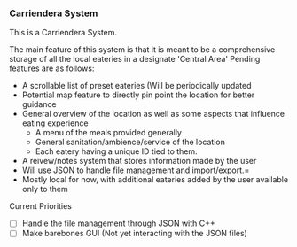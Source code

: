 ### Carriendera System

This is a Carriendera System.

The main feature of this system is that it is meant to be a comprehensive storage of all the local eateries in a designate 'Central Area'
Pending features are as follows:
- A scrollable list of preset eateries (Will be periodically updated
- Potential map feature to directly pin point the location for better guidance
- General overview of the location as well as some aspects that influence eating experience
  - A menu of the meals provided generally
  - General sanitation/ambience/service of the location
  - Each eatery having a unique ID tied to them.
- A reivew/notes system that stores information made by the user
- Will use JSON to handle file management and import/export.=
- Mostly local for now, with additional eateries added by the user available only to them

Current Priorities
 - [ ] Handle the file management through JSON with C++
 - [ ] Make barebones GUI (Not yet interacting with the JSON files)
